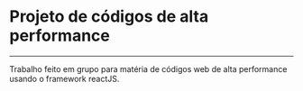 # Projeto de códigos de alta performance
***
Trabalho feito em grupo para matéria de códigos web de alta performance usando o framework reactJS.
